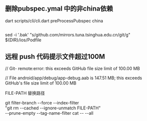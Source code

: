 

## 删除pubspec.ymal 中的非china依赖

dart scripts/cli/cli.dart preProcessPubspec china

## 

sed -i '.bak' "s/github.com/mirrors.tuna.tsinghua.edu.cn\/git/g" ${DIR}/ios/Podfile



## 远程 push 代码提示文件超过100M
// Git- remote:error: this exceeds GitHub file size limit of 100.00 MB

// File android/app/debug/app-debug.aab is 147.51 MB; this exceeds GitHub's file size limit of 100.00 MB

FILE-PATH 替换路径

git filter-branch --force --index-filter \
  "git rm --cached --ignore-unmatch FILE-PATH" \
  --prune-empty --tag-name-filter cat -- --all